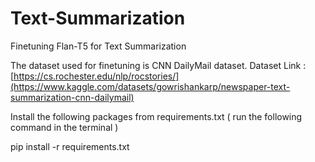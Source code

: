 # Text-Summarization
Finetuning Flan-T5 for Text Summarization

The dataset used for finetuning is CNN DailyMail dataset. Dataset Link : [https://cs.rochester.edu/nlp/rocstories/](https://www.kaggle.com/datasets/gowrishankarp/newspaper-text-summarization-cnn-dailymail)

Install the following packages from requirements.txt ( run the following command in the terminal )

pip install -r requirements.txt

